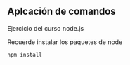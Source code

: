 ## Aplcación de comandos

Ejercicio del curso node.js

Recuerde instalar los paquetes de node

```
npm install
```